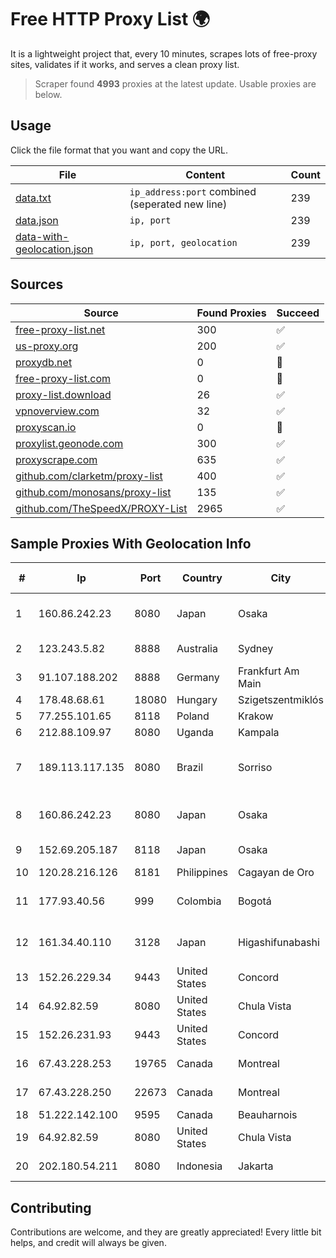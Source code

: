 
# Free HTTP Proxy List 🌍

It is a lightweight project that, every 10 minutes, scrapes lots of free-proxy sites, validates if it works, and serves a clean proxy list.


> Scraper found **4993** proxies at the latest update. Usable proxies are below.

## Usage

Click the file format that you want and copy the URL.


|File|Content|Count|
|----|-------|-----|
|[data.txt](https://raw.githubusercontent.com/themiralay/Proxy-List-World/master/data.txt)|`ip_address:port` combined (seperated new line)|239|
|[data.json](https://raw.githubusercontent.com/themiralay/Proxy-List-World/master/data.json)|`ip, port`|239|
|[data-with-geolocation.json](https://raw.githubusercontent.com/themiralay/Proxy-List-World/master/data-with-geolocation.json)|`ip, port, geolocation`|239|

## Sources

|Source|Found Proxies|Succeed|
|------|-------------|-------|
|[free-proxy-list.net](https://free-proxy-list.net)|300|✅|
|[us-proxy.org](https://www.us-proxy.org)|200|✅|
|[proxydb.net](http://proxydb.net)|0|🚫|
|[free-proxy-list.com](https://free-proxy-list.com/?page=&port=&type%5B%5D=http&type%5B%5D=https&up_time=0&search=Search)|0|🚫|
|[proxy-list.download](https://www.proxy-list.download/HTTP)|26|✅|
|[vpnoverview.com](https://vpnoverview.com/privacy/anonymous-browsing/free-proxy-servers)|32|✅|
|[proxyscan.io](https://www.proxyscan.io)|0|🚫|
|[proxylist.geonode.com](https://proxylist.geonode.com/api/proxy-list?limit=300&page=1&sort_by=lastChecked&sort_type=desc&protocols=http,https)|300|✅|
|[proxyscrape.com](https://api.proxyscrape.com/v2/?request=displayproxies&protocol=http&timeout=10000&country=all&ssl=all&anonymity=all)|635|✅|
|[github.com/clarketm/proxy-list](https://raw.githubusercontent.com/clarketm/proxy-list/master/proxy-list-raw.txt)|400|✅|
|[github.com/monosans/proxy-list](https://raw.githubusercontent.com/monosans/proxy-list/main/proxies/http.txt)|135|✅|
|[github.com/TheSpeedX/PROXY-List](https://raw.githubusercontent.com/TheSpeedX/PROXY-List/master/http.txt)|2965|✅|


## Sample Proxies With Geolocation Info

|#|Ip|Port|Country|City|Internet Service Provider|
|-|--|----|-------|----|-------------------------|
|1|160.86.242.23|8080|Japan|Osaka|Sony Network Communications Inc|
|2|123.243.5.82|8888|Australia|Sydney|TPG Internet Pty Ltd|
|3|91.107.188.202|8888|Germany|Frankfurt Am Main|Hetzner Online AG|
|4|178.48.68.61|18080|Hungary|Szigetszentmiklós|UPC|
|5|77.255.101.65|8118|Poland|Krakow|Netia SA|
|6|212.88.109.97|8080|Uganda|Kampala|MTN Uganda|
|7|189.113.117.135|8080|Brazil|Sorriso|LCI Equipamentos de Informatica LTDA - LCI Telecom|
|8|160.86.242.23|8080|Japan|Osaka|Sony Network Communications Inc|
|9|152.69.205.187|8118|Japan|Osaka|Oracle Corporation|
|10|120.28.216.126|8181|Philippines|Cagayan de Oro|Globe Telecom|
|11|177.93.40.56|999|Colombia|Bogotá|TV AZTECA SUCURSAL COLOMBIA|
|12|161.34.40.110|3128|Japan|Higashifunabashi|NTT PC Communications, Inc.|
|13|152.26.229.34|9443|United States|Concord|MCNC|
|14|64.92.82.59|8080|United States|Chula Vista|Momentum Telecom, Inc.|
|15|152.26.231.93|9443|United States|Concord|MCNC|
|16|67.43.228.253|19765|Canada|Montreal|GloboTech Communications|
|17|67.43.228.250|22673|Canada|Montreal|GloboTech Communications|
|18|51.222.142.100|9595|Canada|Beauharnois|OVH SAS|
|19|64.92.82.59|8080|United States|Chula Vista|Momentum Telecom, Inc.|
|20|202.180.54.211|8080|Indonesia|Jakarta|PT. Panca Dewata Utama|



## Contributing

Contributions are welcome, and they are greatly appreciated! Every
little bit helps, and credit will always be given.

